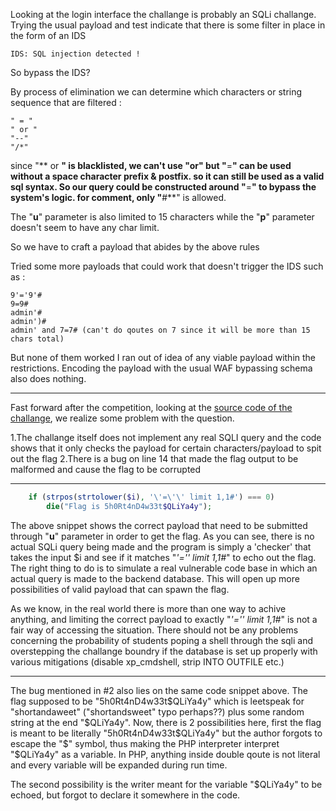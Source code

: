 Looking at the login interface the challange is probably an SQLi challange.
Trying the usual payload and test indicate that there is some filter in place in the form of an IDS

```
IDS: SQL injection detected !
```

So bypass the IDS?

By process of elimination we can determine which characters or string sequence that are filtered : 

```
" = "
" or "
"--"
"/*"
```

since "** or **" is blacklisted, we can't use "**or**" but "**=**" can be used without a space character prefix & postfix.
so it can still be used as a valid sql syntax. So our query could be constructed around "**=**" to bypass the system's logic.
for comment, only "**#**" is allowed.

The "**u**" parameter is also limited to 15 characters while the "**p**" parameter doesn't seem to have any char limit.

So we have to craft a payload that abides by the above rules

Tried some more payloads that could work that doesn't trigger the IDS such as :

```
9'='9'#
9=9#
admin'#
admin')#
admin' and 7=7# (can't do qoutes on 7 since it will be more than 15 chars total)
```

But none of them worked I ran out of idea of any viable payload within the restrictions.
Encoding the payload with the usual WAF bypassing schema also does nothing.

---

Fast forward after the competition, looking at the [source code of the challange](https://github.com/najashark/KICTM-2017-CTF-Writeup/blob/master/web/admin/index.php),
we realize some problem with the question.

1.The challange itself does not implement any real SQLI query and the code shows that it only checks the payload for certain characters/payload to spit out the flag
2.There is a bug on line 14 that made the flag output to be malformed and cause the flag to be corrupted

---

```php
	if (strpos(strtolower($i), '\'=\'\' limit 1,1#') === 0)
		die("Flag is 5h0Rt4nD4w33t$QLiYa4y");
```

The above snippet shows the correct payload that need to be submitted through "**u**" parameter in order to get the flag.
As you can see, there is no actual SQLi query being made and the program is simply a 'checker' that takes the input $i and
see if it matches "*\'=\'\' limit 1,1#*" to echo out the flag. The right thing to do is to simulate a real vulnerable code base
in which an actual query is made to the backend database. This will open up more possibilities of valid payload that can spawn the flag.

As we know, in the real world there is more than one way to achive anything, and limiting the correct payload to exactly "*\'=\'\' limit 1,1#*"
is not a fair way of accessing the situation. There should not be any problems concerning the probability of students poping a shell through the sqli
and overstepping the challange boundry if the database is set up properly with various mitigations (disable xp_cmdshell, strip INTO OUTFILE etc.)

---

The bug mentioned in #2 also lies on the same code snippet above. The flag supposed to be "5h0Rt4nD4w33t$QLiYa4y" which is leetspeak for "shortandaweet"
("shortandsweet" typo perhaps??) plus some random string at the end "$QLiYa4y". Now, there is 2 possibilities here, first the flag is meant to be literally
"5h0Rt4nD4w33t$QLiYa4y" but the author forgots to escape the "$" symbol, thus making the PHP interpreter interpret "$QLiYa4y" as a variable. In PHP, anything
inside double qoute is not literal and every variable will be expanded during run time.

The second possibility is the writer meant for the variable "$QLiYa4y" to be echoed, but forgot to declare it somewhere in the code.
